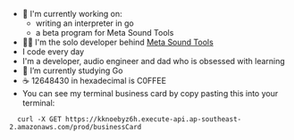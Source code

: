 - 👀 I'm currently working on:
  -   writing an interpreter in go
  -   a beta program for Meta Sound Tools
- 🧑‍💻 I'm the solo developer behind [Meta Sound Tools](https://metasoundtools.com) 
- I code every day
- I'm a developer, audio engineer and dad who is obsessed with learning
- 🌱 I’m currently studying Go
- ☕ 12648430 in hexadecimal is C0FFEE
- You can see my terminal business card by copy pasting this into your terminal: 
```
  curl -X GET https://kknoebyz6h.execute-api.ap-southeast-2.amazonaws.com/prod/businessCard
```
